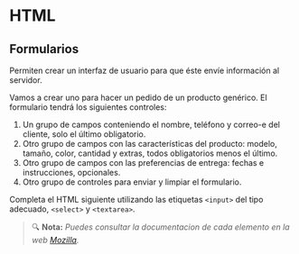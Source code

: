 # HTML
## Formularios

Permiten crear un interfaz de usuario para que éste envíe información al servidor.

Vamos a crear uno para hacer un pedido de un producto genérico. El formulario tendrá los siguientes controles:

1. Un grupo de campos conteniendo el nombre, teléfono y correo-e del cliente, solo el último obligatorio.
2. Otro grupo de campos con las características del producto: modelo, tamaño, color, cantidad y extras, todos obligatorios menos el último.
3. Otro grupo de campos con las preferencias de entrega: fechas e instrucciones, opcionales.
4. Otro grupo de controles para enviar y limpiar el formulario.

Completa el HTML siguiente utilizando las etiquetas `<input>` del tipo adecuado, `<select>` y `<textarea>`.

> 🔍 **Nota:** _Puedes consultar la documentacion de cada elemento en la web [Mozilla](https://developer.mozilla.org/en-US/docs/Web/HTML/Element/input#input_types)._

<div class="codepen" data-prefill data-height="600" data-theme-id="light" data-default-tab="html,result" data-editable="true" style="opacity:0">
<pre data-lang="html">&lt;form action="URL absoluta o relativa" method="get o post">
 &lt;fieldset>
  &lt;legend>Datos personales&lt;/legend>
  &lt;p>
   &lt;label for="name_id">Nombre:&lt;/label>&lt;br>
   &lt;!-- Campo de texto -->
  &lt;/p>
  &lt;p>
   &lt;label for="phone_id">Teléfono:&lt;/label>&lt;br>
   &lt;!-- Campo de teléfono -->
  &lt;/p>
  &lt;p>
   &lt;label for="email_id">Email:&lt;/label>&lt;br>
   &lt;!-- Campo de email obligatorio -->
  &lt;/p>
 &lt;/fieldset>
 &lt;fieldset>
  &lt;legend>Producto&lt;/legend>
  &lt;p>
   &lt;label for="model_id">Modelo:&lt;/label>&lt;br>
   &lt;!-- Menú con 1 opción seleccionable de entre estas: Modelo 1, Modelo 2 y Modelo 3 --> 
  &lt;/p>
  &lt;p>Tamaño:
   &lt;ul>
    &lt;li>
     &lt;!-- Opción excluyente obligatoria -->
     &lt;label for="size-1_id">S&lt;/label>
    &lt;/li>
    &lt;li>
     &lt;!-- Opción excluyente obligatoria -->
     &lt;label for="size-2_id">M&lt;/label>
    &lt;/li>
    &lt;li>
     &lt;!-- Opción excluyente obligatoria -->
     &lt;label for="size-3_id">L&lt;/label>
    &lt;/li>
   &lt;/ul>
  &lt;/p>
  &lt;p>
   &lt;label for="color_id">Color:&lt;/label>&lt;br>
   &lt;!-- Campo de color obligatorio -->
  &lt;/p>
  &lt;p>
   &lt;label for="amount_id">Cantidad:&lt;/label>&lt;br>
   &lt;!-- Campo numérico con valor mínimo 1 y máximo 5 obligatorio -->
  &lt;/p>
  &lt;p>Extras:
   &lt;ul>
    &lt;li>
     &lt;!-- Casilla de verificación -->
     &lt;label for="extra-1_id">Extra 1&lt;/label>
    &lt;/li>
    &lt;li>
     &lt;!-- Casilla de verificación -->
     &lt;label for="extra-2_id">Extra 2&lt;/label>
    &lt;/li>
    &lt;li>
     &lt;!-- Casilla de verificación -->
     &lt;label for="extra-3_id">Extra 3&lt;/label>
    &lt;/li>
   &lt;/ul>
  &lt;/p>
 &lt;/fieldset>
 &lt;fieldset>
  &lt;legend>Entrega&lt;/legend>
  &lt;p>
   &lt;label for="fecha_id">Fecha:&lt;/label>&lt;br>
   &lt;!-- Campo de fecha con valor minimo la fecha de hoy -->
  &lt;/p>
  &lt;p>
   &lt;label for="instructions_id">Instrucciones:&lt;/label>&lt;br>
   &lt;!-- Área de texto -->
  &lt;/p>
 &lt;/fieldset>
 &lt;fieldset>
  &lt;!-- Botón para enviar -->
  &lt;!-- Botón para resetear el formulario -->
 &lt;/fieldset>
&lt;/form>
</pre></div>